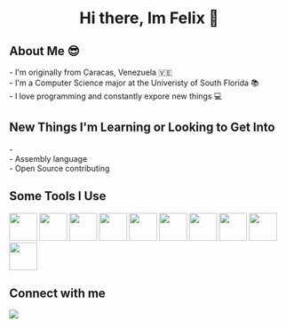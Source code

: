 <link rel="stylesheet" href="https://cdn.jsdelivr.net/gh/devicons/devicon@v2.15.1/devicon.min.css">          
<h1 align='center'>Hi there, Im Felix 👋</h1>

<h2>About Me 😎</h2>
  <p>
  - I'm originally from Caracas, Venezuela 🇻🇪<br/>
  - I'm a Computer Science major at the Univeristy of South Florida 📚<br/>
  - I love programming and constantly expore new things 💻 <br/>
  </p>

<h2>New Things I'm Learning or Looking to Get Into</h2>
  <p>
  - <img height=15 width=15 src="https://cdn.jsdelivr.net/gh/devicons/devicon/icons/c/c-original.svg" /><br/>
  - Assembly language <br/>
  - Open Source contributing <br/>
  </p>
  
<h2>Some Tools I Use</h2>
<div> 
  <img height=50 width=50 src="https://cdn.jsdelivr.net/gh/devicons/devicon/icons/python/python-original.svg" />
  <img height=50 width=50 src="https://cdn.jsdelivr.net/gh/devicons/devicon/icons/django/django-plain.svg" />
  <img height=50 width=50 src="https://cdn.jsdelivr.net/gh/devicons/devicon/icons/mysql/mysql-original.svg" />
  <img height=50 width=50 src="https://cdn.jsdelivr.net/gh/devicons/devicon/icons/html5/html5-original.svg" />
  <img height=50 width=50 src="https://cdn.jsdelivr.net/gh/devicons/devicon/icons/css3/css3-original.svg" />
  <img height=50 width=50 src="https://cdn.jsdelivr.net/gh/devicons/devicon/icons/javascript/javascript-original.svg" />
  <img height=50 width=50 src="https://cdn.jsdelivr.net/gh/devicons/devicon/icons/react/react-original.svg" />
  <img height=50 width=50 src="https://cdn.jsdelivr.net/gh/devicons/devicon/icons/bootstrap/bootstrap-original.svg" />
  <img height=50 width=50 src="https://cdn.jsdelivr.net/gh/devicons/devicon/icons/firebase/firebase-plain.svg" />
  <img height=50 width=50 src="https://cdn.jsdelivr.net/gh/devicons/devicon/icons/amazonwebservices/amazonwebservices-original.svg" />
</div>

<h2>Connect with me</h2>
  
<a href='https://www.linkedin.com/in/felixmendezr/'><img src="https://cdn.jsdelivr.net/gh/devicons/devicon/icons/linkedin/linkedin-original.svg" /></a>
          
          


<!--
**fmendezr/fmendezr** is a ✨ _special_ ✨ repository because its `README.md` (this file) appears on your GitHub profile.

Here are some ideas to get you started:

- 🔭 I’m currently working on ...
- 🌱 I’m currently learning ...
- 👯 I’m looking to collaborate on ...
- 🤔 I’m looking for help with ...
- 💬 Ask me about ...
- 📫 How to reach me: ...
- 😄 Pronouns: ...
- ⚡ Fun fact: ...
-->
